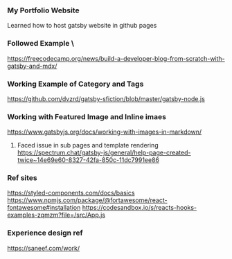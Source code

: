 ### My Portfolio Website

Learned how to host gatsby website in github pages

### Followed Example \
https://freecodecamp.org/news/build-a-developer-blog-from-scratch-with-gatsby-and-mdx/

### Working Example of Category and Tags
https://github.com/dvzrd/gatsby-sfiction/blob/master/gatsby-node.js

### Working with Featured Image and Inline imaes 
https://www.gatsbyjs.org/docs/working-with-images-in-markdown/

1. Faced issue in sub pages and template rendering \
https://spectrum.chat/gatsby-js/general/help-page-created-twice~14e69e60-8327-42fa-850c-11dc7991ee86

### Ref sites
https://styled-components.com/docs/basics
https://www.npmjs.com/package/@fortawesome/react-fontawesome#installation
https://codesandbox.io/s/reacts-hooks-examples-zqmzm?file=/src/App.js

### Experience design ref
https://saneef.com/work/
